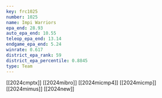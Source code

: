 ```yaml
---
key: frc1025
number: 1025
name: Impi Warriors
epa_end: 28.93
auto_epa_end: 10.55
teleop_epa_end: 13.14
endgame_epa_end: 5.24
winrate: 0.617
district_epa_rank: 59
district_epa_percentile: 0.8845
type: Team
---
```

[[2024cmptx]]
[[2024mibro]]
[[2024micmp4]]
[[2024micmp]]
[[2024mimus]]
[[2024new]]
